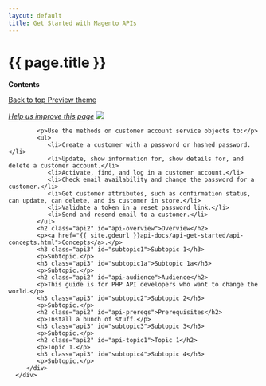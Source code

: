 ```yaml
---
layout: default
title: Get Started with Magento APIs
---
```


<div class="container bs-docs-container">
   <div class="row">
      <div class="jumbotron">
         <h1 class="api1" id="api-services">{{ page.title }}</h1>
               </div>
      <div class="col-xs-3">
         <p><b>Contents</b></p>
         <div style="" id="category" class="bs-docs-sidebar hidden-print hidden-xs hidden-sm affix-top" role="complementary">
         </div>
         <a class="back-to-top" href="#top">
         Back to top
         </a>
         <a href="#" class="bs-docs-theme-toggle">
         Preview theme
         </a>
      </div>
      <div class="col-xs-9" role="main">
         <div class="bs-docs-section">
         <p><a href="{{ site.githuburl }}api-docs/api-get-started/api-concepts.md" target="_blank"><em>Help us improve this page</em></a>&nbsp;<img src="{{ site.baseurl }}common/images/newWindow.gif"/></p>

            <p>Use the methods on customer account service objects to:</p>
            <ul>
               <li>Create a customer with a password or hashed password.</li>
               <li>Update, show information for, show details for, and delete a customer account.</li>
               <li>Activate, find, and log in a customer account.</li>
               <li>Check email availability and change the password for a customer.</li>
               <li>Get customer attributes, such as confirmation status, can update, can delete, and is customer in store.</li>
               <li>Validate a token in a reset password link.</li>
               <li>Send and resend email to a customer.</li>
            </ul>
            <h2 class="api2" id="api-overview">Overview</h2>
            <p><a href="{{ site.gdeurl }}api-docs/api-get-started/api-concepts.html">Concepts</a>.</p>
            <h3 class="api3" id="subtopic1">Subtopic 1</h3>
            <p>Subtopic.</p>
            <h3 class="api3" id="subtopic1a">Subtopic 1a</h3>
            <p>Subtopic.</p>
            <h2 class="api2" id="api-audience">Audience</h2>
            <p>This guide is for PHP API developers who want to change the world.</p>
            <h3 class="api3" id="subtopic2">Subtopic 2</h3>
            <p>Subtopic.</p>
            <h2 class="api2" id="api-prereqs">Prerequisites</h2>
            <p>Install a bunch of stuff.</p>
            <h3 class="api3" id="subtopic3">Subtopic 3</h3>
            <p>Subtopic.</p>
            <h2 class="api2" id="api-topic1">Topic 1</h2>
            <p>Topic 1.</p>
            <h3 class="api3" id="subtopic4">Subtopic 4</h3>
            <p>Subtopic.</p>
         </div>
      </div>
   </div>
</div>




